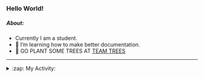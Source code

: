 ### Hello World!

##### About:
- Currently I am a student.
- 🌱 I’m learning how to make better documentation.
- 🌱 GO PLANT SOME TREES AT [TEAM TREES](https://teamtrees.org/)

---
<details>
  <summary>:zap: My Activity:</summary>
  
<!--START_SECTION:waka-->
![Code Time](http://img.shields.io/badge/Code%20Time-1%2C109%20hrs%2047%20mins-blue)

**I'm a Night 🦉** 

```text
🌞 Morning                1339 commits        ██░░░░░░░░░░░░░░░░░░░░░░░   09.02 % 
🌆 Daytime                5207 commits        █████████░░░░░░░░░░░░░░░░   35.06 % 
🌃 Evening                4273 commits        ███████░░░░░░░░░░░░░░░░░░   28.77 % 
🌙 Night                  4031 commits        ███████░░░░░░░░░░░░░░░░░░   27.14 % 
```
📅 **I'm Most Productive on Wednesday** 

```text
Monday                   2270 commits        ████░░░░░░░░░░░░░░░░░░░░░   15.29 % 
Tuesday                  1801 commits        ███░░░░░░░░░░░░░░░░░░░░░░   12.13 % 
Wednesday                3506 commits        ██████░░░░░░░░░░░░░░░░░░░   23.61 % 
Thursday                 1836 commits        ███░░░░░░░░░░░░░░░░░░░░░░   12.36 % 
Friday                   1478 commits        ██░░░░░░░░░░░░░░░░░░░░░░░   09.95 % 
Saturday                 1344 commits        ██░░░░░░░░░░░░░░░░░░░░░░░   09.05 % 
Sunday                   2615 commits        ████░░░░░░░░░░░░░░░░░░░░░   17.61 % 
```


📊 **This Week I Spent My Time On** 

```text
🔥 Editors: 
VS Code                  15 hrs 3 mins       █████████████████████████   100.00 % 

🐱‍💻 Projects: 
praise                   10 hrs 8 mins       █████████████████░░░░░░░░   67.33 % 
skillgraff               2 hrs 48 mins       █████░░░░░░░░░░░░░░░░░░░░   18.65 % 
CSF22                    2 hrs 6 mins        ████░░░░░░░░░░░░░░░░░░░░░   14.02 % 
```


 Last Updated on 18/04/2023 14:08:50 UTC
<!--END_SECTION:waka-->
</details>
